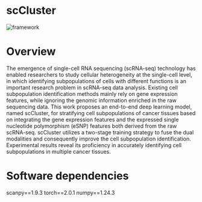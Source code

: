 # scCluster
![framework](https://github.com/duoduomai/scCluster/assets/77309033/2cd2c2a0-ac54-496d-97c9-fdb58cfee15f)
# Overview
The emergence of single-cell RNA sequencing (scRNA-seq) technology has enabled researchers to study cellular heterogeneity at the single-cell level, in which identifying subpopulations of cells with different functions is an important research problem in scRNA-seq data analysis.
Existing cell subpopulation identification methods mainly rely on gene expression features, while ignoring the genomic information enriched in the raw sequencing data.
This work proposes an end-to-end deep learning model, named scCluster, for stratifying cell subpopulations of cancer tissues based on integrating the gene expression features and the expressed single nucleotide polymorphism (eSNP) features both derived from the raw scRNA-seq.
scCluster utilizes a two-stage training strategy to fuse the dual modalities and consequently improve the cell subpopulation identification. Experimental results reveal its proficiency in accurately identifying cell subpopulations in multiple cancer tissues.

# Software dependencies

scanpy==1.9.3
torch==2.0.1
numpy==1.24.3 

#
